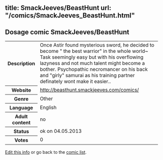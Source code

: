 title: SmackJeeves/BeastHunt
url: "/comics/SmackJeeves_BeastHunt.html"
---
Dosage comic SmackJeeves/BeastHunt
-----------------------------------------

<p id="msg"></p>
<script type="text/javascript">
if (window.location.search === '?edit_info_mail=sent_ok') {
  var elem = document.getElementById("msg");
  elem.innerHTML = 'Edited information sucessfully sent for review, which is usually done daily. Thanks!';
  elem.className = 'ok';
}
</script>
<table class="comicinfo">
<tr>
<th>Description</th><td>Once Astir found mysterious sword, he decided to become &quot; the best warrior&quot; in the whole world~ Task seemingly easy but with his overflowing lazyness and not much talent might become a bother. Psychopathic necromancer on his back and &quot;girly&quot; samurai as his training partner definately wont make it easier..</td>
</tr>
<tr>
<th>Website</th><td><a href="http://beasthunt.smackjeeves.com/comics/">http://beasthunt.smackjeeves.com/comics/</a></td>
</tr>
<tr>
<th>Genre</th><td>Other</td>
</tr>
<tr>
<th>Language</th><td>English</td>
</tr>
<tr>
<th>Adult content</th><td>no</td>
</tr>
<tr>
<th>Status</th><td>ok on 04.05.2013</td>
</tr>
<tr>
<th>Votes</th><td>0</td>
</tr>
</table>

[Edit this info](SmackJeeves_BeastHunt_edit.html) or go back to the [comic list](../comic-index.html).
